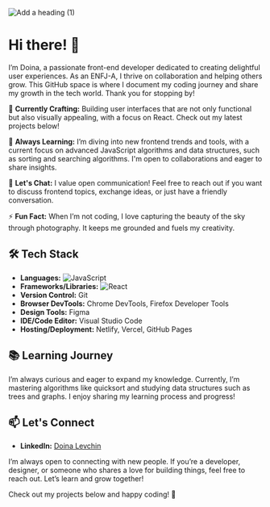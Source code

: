![Add a heading (1)](https://github.com/user-attachments/assets/ecc00395-63d1-4c6c-a1d1-f0320a79cec8)
# Hi there! 👋

I’m Doina, a passionate front-end developer dedicated to creating delightful user experiences. As an ENFJ-A, I thrive on collaboration and helping others grow. This GitHub space is where I document my coding journey and share my growth in the tech world. Thank you for stopping by!

🚀 **Currently Crafting:** 
Building user interfaces that are not only functional but also visually appealing, with a focus on React. Check out my latest projects below!

🌱 **Always Learning:** I’m diving into new frontend trends and tools, with a current focus on advanced JavaScript algorithms and data structures, such as sorting and searching algorithms. I'm open to collaborations and eager to share insights.

💬 **Let's Chat:** I value open communication! Feel free to reach out if you want to discuss frontend topics, exchange ideas, or just have a friendly conversation.

⚡ **Fun Fact:** When I’m not coding, I love capturing the beauty of the sky through photography. It keeps me grounded and fuels my creativity.

## 🛠️ Tech Stack

- **Languages:** ![JavaScript](https://img.shields.io/badge/JavaScript-ES6-yellow)
- **Frameworks/Libraries:** ![React](https://img.shields.io/badge/React-16.13.1-blue)
- **Version Control:** Git
- **Browser DevTools:** Chrome DevTools, Firefox Developer Tools
- **Design Tools:** Figma
- **IDE/Code Editor:** Visual Studio Code
- **Hosting/Deployment:** Netlify, Vercel, GitHub Pages

## 📚 Learning Journey

I’m always curious and eager to expand my knowledge. Currently, I’m mastering algorithms like quicksort and studying data structures such as trees and graphs. I enjoy sharing my learning process and progress!

## 📫 Let's Connect

- **LinkedIn:** [Doina Levchin](https://www.linkedin.com/in/doinalevchin)

I’m always open to connecting with new people. If you’re a developer, designer, or someone who shares a love for building things, feel free to reach out. Let’s learn and grow together!

Check out my projects below and happy coding! 🌈
